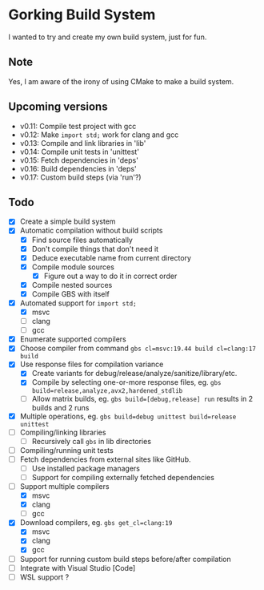 # Gorking Build System
I wanted to try and create my own build system, just for fun.

## Note
Yes, I am aware of the irony of using CMake to make a build system.

## Upcoming versions
- v0.11: Compile test project with gcc
- v0.12: Make `import std;` work for clang and gcc
- v0.13: Compile and link libraries in 'lib'
- v0.14: Compile unit tests in 'unittest'
- v0.15: Fetch dependencies in 'deps'
- v0.16: Build dependencies in 'deps'
- v0.17: Custom build steps (via 'run'?)

## Todo
- [x] Create a simple build system
- [x] Automatic compilation without build scripts
	- [x] Find source files automatically
	- [x] Don't compile things that don't need it
    - [x] Deduce executable name from current directory
	- [x] Compile module sources
		- [x] Figure out a way to do it in correct order
	- [x] Compile nested sources
	- [x] Compile GBS with itself
- [x] Automated support for `import std;`
	- [x] msvc
	- [ ] clang
	- [ ] gcc
- [x] Enumerate supported compilers
- [x] Choose compiler from command `gbs cl=msvc:19.44 build cl=clang:17 build`
- [x] Use response files for compilation variance
    - [x] Create variants for debug/release/analyze/sanitize/library/etc.
	- [x] Compile by selecting one-or-more response files, eg. `gbs build=release,analyze,avx2,hardened_stdlib`
	- [ ] Allow matrix builds, eg. `gbs build=[debug,release] run` results in 2 builds and 2 runs
- [x] Multiple operations, eg. `gbs build=debug unittest build=release unittest`
- [ ] Compiling/linking libraries
	- [ ] Recursively call `gbs` in lib directories
- [ ] Compiling/running unit tests
- [ ] Fetch dependencies from external sites like GitHub.
	- [ ] Use installed package managers
	- [ ] Support for compiling externally fetched dependencies
- [ ] Support multiple compilers
	- [x] msvc
	- [x] clang
	- [ ] gcc
- [x] Download compilers, eg. `gbs get_cl=clang:19`
	- [x] msvc
	- [x] clang
	- [x] gcc
- [ ] Support for running custom build steps before/after compilation
- [ ] Integrate with Visual Studio [Code]
- [ ] WSL support ?

